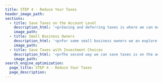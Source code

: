 ```yaml
---
title: STEP 4 - Reduce Your Taxes
header_image_path:
sections:
  - title: Save Taxes on the Account Level
    description_html: '<p>Saving and deferring taxes is where we can make the most impact with the investment strategy of your mason jars. There are two main areas were this can be accomplished. The first is on the account level. By sheltering your funds in an IRA, Roth IRA or one of many retirement account options we can either cut your tax bill, defer taxes to a later date and/or reduce your tax bill when you are older.</p>'
    image_path:
  - title: Small Business Owners
    description_html: '<p>For some small business owners we an explore retirement accounts that can shelter upwards of $250,000 per year if you have the available cash flow.</p>'
    image_path:
  - title: Save Taxes with Investment Choices
    description_html: '<p>The second way we can save taxes is on the actual investment choices inside the accounts. Certain investments are better served in IRAs versus Roth IRAs versus taxable accounts. By simply putting the correct investments in the proper accounts we can reduce your tax burden.</p>'
    image_path:
search_engine_optimization:
  page_title: STEP 4 - Reduce Your Taxes
  page_description:
---
```

